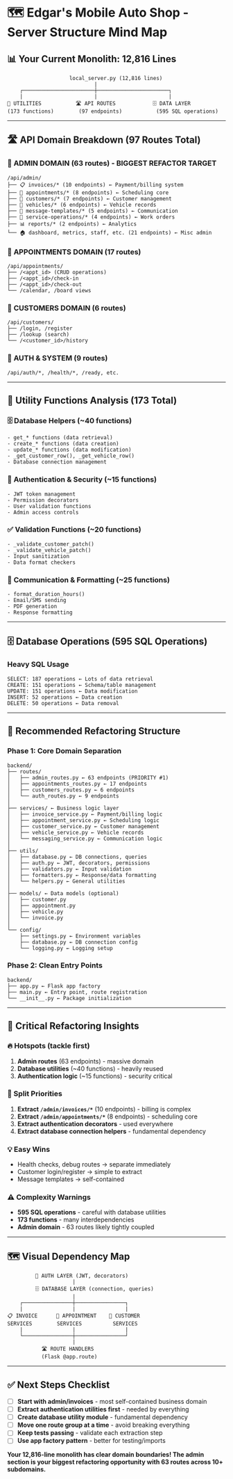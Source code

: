 # 🗺️ Edgar's Mobile Auto Shop - Server Structure Mind Map

## 📊 **Your Current Monolith: 12,816 Lines**

```
                    local_server.py (12,816 lines)
                            |
    ┌───────────────────────┼───────────────────────┐
    |                       |                       |
🔧 UTILITIES           🛣️ API ROUTES            🗄️ DATA LAYER
(173 functions)        (97 endpoints)           (595 SQL operations)
```

---

## 🛣️ **API Domain Breakdown** (97 Routes Total)

### 🏢 **ADMIN DOMAIN** (63 routes) - **BIGGEST REFACTOR TARGET**
```
/api/admin/
├── 📋 invoices/* (10 endpoints) ← Payment/billing system
├── 📅 appointments/* (8 endpoints) ← Scheduling core
├── 👥 customers/* (7 endpoints) ← Customer management
├── 🚗 vehicles/* (6 endpoints) ← Vehicle records
├── 📧 message-templates/* (5 endpoints) ← Communication
├── 🔧 service-operations/* (4 endpoints) ← Work orders
├── 📊 reports/* (2 endpoints) ← Analytics
└── 🏠 dashboard, metrics, staff, etc. (21 endpoints) ← Misc admin
```

### 📅 **APPOINTMENTS DOMAIN** (17 routes)
```
/api/appointments/
├── /<appt_id> (CRUD operations)
├── /<appt_id>/check-in
├── /<appt_id>/check-out
└── /calendar, /board views
```

### 👥 **CUSTOMERS DOMAIN** (6 routes)
```
/api/customers/
├── /login, /register
├── /lookup (search)
└── /<customer_id>/history
```

### 🔐 **AUTH & SYSTEM** (9 routes)
```
/api/auth/*, /health/*, /ready, etc.
```

---

## 🔧 **Utility Functions Analysis** (173 Total)

### 🗄️ **Database Helpers** (~40 functions)
```
- get_* functions (data retrieval)
- create_* functions (data creation)
- update_* functions (data modification)
- _get_customer_row(), _get_vehicle_row()
- Database connection management
```

### 🔐 **Authentication & Security** (~15 functions)
```
- JWT token management
- Permission decorators
- User validation functions
- Admin access controls
```

### ✅ **Validation Functions** (~20 functions)
```
- _validate_customer_patch()
- _validate_vehicle_patch()
- Input sanitization
- Data format checkers
```

### 📧 **Communication & Formatting** (~25 functions)
```
- format_duration_hours()
- Email/SMS sending
- PDF generation
- Response formatting
```

---

## 🗄️ **Database Operations** (595 SQL Operations)

### **Heavy SQL Usage**
```
SELECT: 187 operations ← Lots of data retrieval
CREATE: 151 operations ← Schema/table management
UPDATE: 151 operations ← Data modification
INSERT: 52 operations ← Data creation
DELETE: 50 operations ← Data removal
```

---

## 🎯 **Recommended Refactoring Structure**

### **Phase 1: Core Domain Separation**
```
backend/
├── routes/
│   ├── admin_routes.py ← 63 endpoints (PRIORITY #1)
│   ├── appointments_routes.py ← 17 endpoints
│   ├── customers_routes.py ← 6 endpoints
│   └── auth_routes.py ← 9 endpoints
│
├── services/ ← Business logic layer
│   ├── invoice_service.py ← Payment/billing logic
│   ├── appointment_service.py ← Scheduling logic
│   ├── customer_service.py ← Customer management
│   ├── vehicle_service.py ← Vehicle records
│   └── messaging_service.py ← Communication logic
│
├── utils/
│   ├── database.py ← DB connections, queries
│   ├── auth.py ← JWT, decorators, permissions
│   ├── validators.py ← Input validation
│   ├── formatters.py ← Response/data formatting
│   └── helpers.py ← General utilities
│
├── models/ ← Data models (optional)
│   ├── customer.py
│   ├── appointment.py
│   ├── vehicle.py
│   └── invoice.py
│
└── config/
    ├── settings.py ← Environment variables
    ├── database.py ← DB connection config
    └── logging.py ← Logging setup
```

### **Phase 2: Clean Entry Points**
```
backend/
├── app.py ← Flask app factory
├── main.py ← Entry point, route registration
└── __init__.py ← Package initialization
```

---

## 🚨 **Critical Refactoring Insights**

### **🔥 Hotspots (tackle first)**
1. **Admin routes** (63 endpoints) - massive domain
2. **Database utilities** (~40 functions) - heavily reused
3. **Authentication logic** (~15 functions) - security critical

### **🎯 Split Priorities**
1. **Extract `/admin/invoices/*`** (10 endpoints) - billing is complex
2. **Extract `/admin/appointments/*`** (8 endpoints) - scheduling core
3. **Extract authentication decorators** - used everywhere
4. **Extract database connection helpers** - fundamental dependency

### **💡 Easy Wins**
- Health checks, debug routes → separate immediately
- Customer login/register → simple to extract
- Message templates → self-contained

### **⚠️ Complexity Warnings**
- **595 SQL operations** - careful with database utilities
- **173 functions** - many interdependencies
- **Admin domain** - 63 routes likely tightly coupled

---

## 🗺️ **Visual Dependency Map**

```
         🔐 AUTH LAYER (JWT, decorators)
                     |
         🗄️ DATABASE LAYER (connection, queries)
                     |
    ┌────────────────┼────────────────┐
    |                |                |
📋 INVOICE      📅 APPOINTMENT    👥 CUSTOMER
SERVICES        SERVICES          SERVICES
    |                |                |
    └────────────────┼────────────────┘
                     |
           🛣️ ROUTE HANDLERS
           (Flask @app.route)
```

---

## ✅ **Next Steps Checklist**

- [ ] **Start with admin/invoices** - most self-contained business domain
- [ ] **Extract authentication utilities first** - needed by everything
- [ ] **Create database utility module** - fundamental dependency
- [ ] **Move one route group at a time** - avoid breaking everything
- [ ] **Keep tests passing** - validate each extraction step
- [ ] **Use app factory pattern** - better for testing/imports

**Your 12,816-line monolith has clear domain boundaries! The admin section is your biggest refactoring opportunity with 63 routes across 10+ subdomains.**
